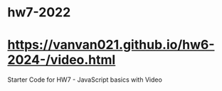 # hw7-2022
# https://vanvan021.github.io/hw6-2024-/video.html
Starter Code for HW7 - JavaScript basics with Video

